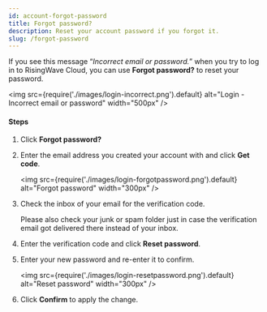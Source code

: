 ```yaml
---
id: account-forgot-password
title: Forgot password?
description: Reset your account password if you forgot it.
slug: /forgot-password
---
```


If you see this message “*Incorrect email or password.*” when you try to log in to RisingWave Cloud, you can use **Forgot password?** to reset your password.

<img
  src={require('./images/login-incorrect.png').default}
  alt="Login - Incorrect email or password"
  width="500px"
/>

#### Steps

1. Click **Forgot password?**

2. Enter the email address you created your account with and click **Get code**.
    
    <img
    src={require('./images/login-forgotpassword.png').default}
    alt="Forgot password"
    width="300px"
    />
    
3. Check the inbox of your email for the verification code.

    Please also check your junk or spam folder just in case the verification email got delivered there instead of your inbox.

4. Enter the verification code and click **Reset password**.

5. Enter your new password and re-enter it to confirm.
    
    <img
    src={require('./images/login-resetpassword.png').default}
    alt="Reset password"
    width="300px"
    />
    
6. Click **Confirm** to apply the change.